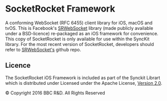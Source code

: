 # SocketRocket Framework

A conforming WebSocket (RFC 6455) client library for iOS, macOS and tvOS. This is Facebook's [SRWebSocket](https://github.com/facebook/SocketRocket) library (made publicly available under a BSD-licence) re-packaged as an iOS framework for convenience. This copy of SocketRocket is only available for use within the SyncKit library. For the most recent version of SocketRocket, developers should refer to [SRWebSocket's](https://github.com/facebook/SocketRocket) github repo.

## Licence

The SocketRocket iOS Framework is included as part of the Synckit Librart which is distributed under Licensed under the Apache License, [Version 2.0](http://www.apache.org/licenses/LICENSE-2.0).

© Copyright 2016 BBC R&D. All Rights Reserved

